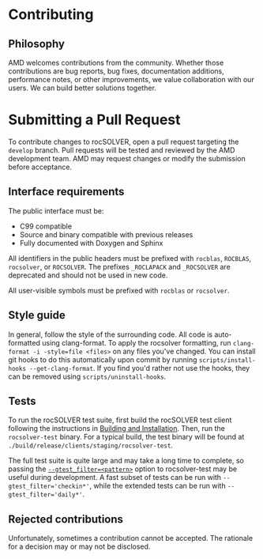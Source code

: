 # Contributing

## Philosophy

AMD welcomes contributions from the community. Whether those contributions are bug reports,
bug fixes, documentation additions, performance notes, or other improvements, we value
collaboration with our users. We can build better solutions together.

# Submitting a Pull Request

To contribute changes to rocSOLVER, open a pull request targeting the `develop` branch. Pull
requests will be tested and reviewed by the AMD development team. AMD may request changes or
modify the submission before acceptance.

## Interface requirements

The public interface must be:

- C99 compatible
- Source and binary compatible with previous releases
- Fully documented with Doxygen and Sphinx

All identifiers in the public headers must be prefixed with `rocblas`, `ROCBLAS`, `rocsolver`,
or `ROCSOLVER`. The prefixes `_ROCLAPACK` and `_ROCSOLVER` are deprecated and should not be used
in new code.

All user-visible symbols must be prefixed with `rocblas` or `rocsolver`.

## Style guide

In general, follow the style of the surrounding code. All code is auto-formatted using clang-format.
To apply the rocsolver formatting, run `clang-format -i -style=file <files>` on any files you've
changed. You can install git hooks to do this automatically upon commit by running
`scripts/install-hooks --get-clang-format`. If you find you'd rather not use the hooks, they can
be removed using `scripts/uninstall-hooks`.

## Tests

To run the rocSOLVER test suite, first build the rocSOLVER test client following the instructions in
[Building and Installation][1]. Then, run the `rocsolver-test` binary. For a typical build, the test
binary will be found at `./build/release/clients/staging/rocsolver-test`.

The full test suite is quite large and may take a long time to complete, so passing the
[`--gtest_filter=<pattern>`][2] option to rocsolver-test may be useful during development. A fast
subset of tests can be run with `--gtest_filter='checkin*'`, while the extended tests can be run
with `--gtest_filter='daily*'`.

## Rejected contributions

Unfortunately, sometimes a contribution cannot be accepted. The rationale for a decision may or may
not be disclosed.


[1]: https://rocsolver.readthedocs.io/en/latest/userguide_install.html
[2]: https://github.com/google/googletest/blob/release-1.10.0/googletest/docs/advanced.md#running-a-subset-of-the-tests
